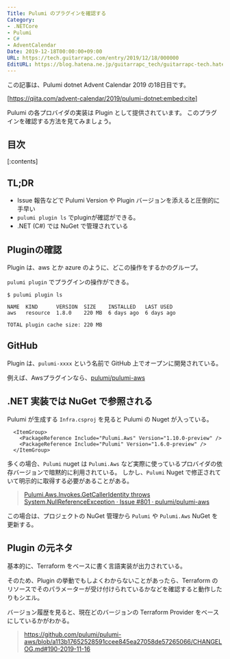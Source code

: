 ```yaml
---
Title: Pulumi のプラグインを確認する
Category:
- .NETCore
- Pulumi
- C#
- AdventCalendar
Date: 2019-12-18T00:00:00+09:00
URL: https://tech.guitarrapc.com/entry/2019/12/18/000000
EditURL: https://blog.hatena.ne.jp/guitarrapc_tech/guitarrapc-tech.hatenablog.com/atom/entry/26006613478871761
---
```


この記事は、Pulumi dotnet Advent Calendar 2019 の18日目です。

[https://qiita.com/advent-calendar/2019/pulumi-dotnet:embed:cite]

Pulumi の各プロバイダの実装は Plugin として提供されています。
このプラグインを確認する方法を見てみましょう。

## 目次

[:contents]

## TL;DR

* Issue 報告などで Pulumi Version や Plugin バージョンを添えると圧倒的に手早い
* `pulumi plugin ls` でpluginが確認ができる。
* .NET (C#) では NuGet で管理されている

## Pluginの確認

Plugin は、aws とか azure のように、どこの操作をするかのグループ。

`pulumi plugin` でプラグインの操作ができる。

```
$ pulumi plugin ls

NAME  KIND      VERSION  SIZE    INSTALLED   LAST USED
aws   resource  1.8.0    220 MB  6 days ago  6 days ago

TOTAL plugin cache size: 220 MB
```

## GitHub

Plugin は、`pulumi-xxxx` という名前で GitHub 上でオープンに開発されている。

例えば、Awsプラグインなら、[pulumi/pulumi\-aws](https://github.com/pulumi/pulumi-aws)

## .NET 実装では NuGet で参照される

Pulumi が生成する `Infra.csproj` を見ると Pulumi の Nuget が入っている。

```Infra.csproj
  <ItemGroup>
    <PackageReference Include="Pulumi.Aws" Version="1.10.0-preview" />
    <PackageReference Include="Pulumi" Version="1.6.0-preview" />
  </ItemGroup>
```

多くの場合、`Pulumi` nuget は `Pulumi.Aws` など実際に使っているプロバイダの依存バージョンで暗黙的に利用されている。
しかし、`Pulumi` Nuget で修正されていて明示的に取得する必要があることがある。

> [Pulumi\.Aws\.Invokes\.GetCallerIdentity throws System\.NullReferenceException · Issue \#801 · pulumi/pulumi\-aws](https://github.com/pulumi/pulumi-aws/issues/801)

この場合は、プロジェクトの NuGet 管理から `Pulumi` や `Pulumi.Aws` NuGet を更新する。

## Plugin の元ネタ

基本的に、Terraform をベースに書く言語実装が出力されている。

そのため、Plugin の挙動でもしよくわからないことがあったら、Terraform のリソースでそのパラメーターが受け付けられているかなどを確認すると動作したりもシエル。

バージョン履歴を見ると、現在どのバージョンの Terraform Provider をベースにしているかがわかる。

> https://github.com/pulumi/pulumi-aws/blob/a113b17652528591ccee845ea27058de57265066/CHANGELOG.md#190-2019-11-16
